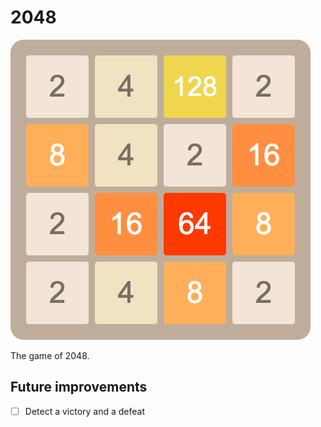 # 2048

![ScreenShot](/09_2048/ScreenShot.png?raw=true "Screenshot of Calendar")

The game of 2048.

## Future improvements
- [ ] Detect a victory and a defeat